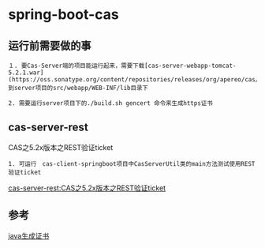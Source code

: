 # spring-boot-cas

## 运行前需要做的事
```
１. 要Cas-Server端的项目能运行起来，需要下载[cas-server-webapp-tomcat-5.2.1.war](https://oss.sonatype.org/content/repositories/releases/org/apereo/cas/)到server项目的src/webapp/WEB-INF/lib目录下

2. 需要运行server项目下的./build.sh gencert 命令来生成https证书
```

## cas-server-rest 


CAS之5.2x版本之REST验证ticket

```
1. 可运行　cas-client-springboot项目中CasServerUtil类的main方法测试使用REST验证ticket

```



[cas-server-rest:CAS之5.2x版本之REST验证ticket](https://github.com/louisliaoxh1989/spring-boot-cas/tree/master/cas-server-rest)



## 参考
[java生成证书](https://blog.csdn.net/yelllowcong/article/details/78805420)
